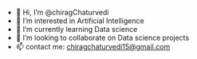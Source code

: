 - 👋 Hi, I’m @chiragChaturvedi
- 👀 I’m interested in Artificial Intelligence
- 🌱 I’m currently learning Data science
- 💞️ I’m looking to collaborate on Data science projects
- 📫 contact me: chiragchaturvedi15@gmail.com

<!---
chiragChaturvedi/chiragChaturvedi is a ✨ special ✨ repository because its `README.md` (this file) appears on your GitHub profile.
You can click the Preview link to take a look at your changes.
--->
